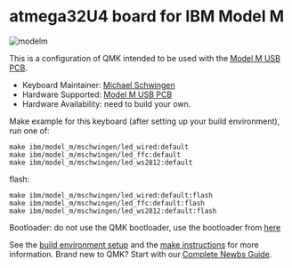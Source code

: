 # atmega32U4 board for IBM Model M

![modelm](https://raw.githubusercontent.com/mschwingen/hardware/master/modelm-usb/images/PCB.jpg)

This is a configuration of QMK intended to be used with the [Model M USB PCB](https://github.com/mschwingen/hardware/tree/master/modelm-usb).

* Keyboard Maintainer: [Michael Schwingen](https://github.com/mschwingen/)
* Hardware Supported: [Model M USB PCB](https://github.com/mschwingen/hardware/tree/master/modelm-usb)
* Hardware Availability: need to build your own.

Make example for this keyboard (after setting up your build environment), run one of:

    make ibm/model_m/mschwingen/led_wired:default
    make ibm/model_m/mschwingen/led_ffc:default
    make ibm/model_m/mschwingen/led_ws2812:default

flash:

    make ibm/model_m/mschwingen/led_wired:default:flash
    make ibm/model_m/mschwingen/led_ffc:default:flash
    make ibm/model_m/mschwingen/led_ws2812:default:flash

Bootloader: do not use the QMK bootloader, use the bootloader from [here](https://github.com/mschwingen/modelm-lufa-bootloader)

See the [build environment setup](https://docs.qmk.fm/#/getting_started_build_tools) and the [make instructions](https://docs.qmk.fm/#/getting_started_make_guide) for more information. Brand new to QMK? Start with our [Complete Newbs Guide](https://docs.qmk.fm/#/newbs).
